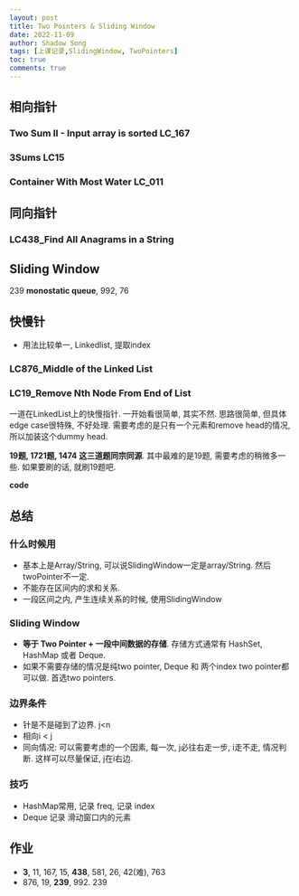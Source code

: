 ```yaml
---
layout: post 
title: Two Pointers & Sliding Window
date: 2022-11-09
author: Shadow Song
tags: [上课记录,SlidingWindow, TwoPointers]
toc: true
comments: true
---
```


## 相向指针

### Two Sum II - Input array is sorted LC_167
### 3Sums LC15
### Container With Most Water LC_011

## 同向指针

### LC438_Find All Anagrams in a String

## Sliding Window

239 **monostatic queue**, 992, 76

## 快慢针

- 用法比较单一, Linkedlist, 提取index

### LC876_Middle of the Linked List


### LC19_Remove Nth Node From End of List

一道在LinkedList上的快慢指针. 一开始看很简单, 其实不然. 思路很简单, 但具体edge case很特殊, 不好处理. 需要考虑的是只有一个元素和remove head的情况, 所以加装这个dummy head. 

**19题, 1721题, 1474 这三道题同宗同源**. 其中最难的是19题, 需要考虑的稍微多一些.  如果要刷的话, 就刷19题吧. 

**code**


## 总结

### 什么时候用

- 基本上是Array/String, 可以说SlidingWindow一定是array/String.  然后twoPointer不一定. 
- 不能存在区间内的求和关系. 
- 一段区间之内, 产生连续关系的时候, 使用SlidingWindow

### Sliding Window

- **等于 Two Pointer + 一段中间数据的存储**.  存储方式通常有 HashSet, HashMap 或者 Deque. 
- 如果不需要存储的情况是纯two pointer, Deque 和 两个index two pointer都可以做. 首选two pointers.

### 边界条件

- 针是不是碰到了边界.  j<n
- 相向i < j 
- 同向情况: 可以需要考虑的一个因素, 每一次, j必往右走一步, i走不走, 情况判断. 这样可以尽量保证, j在i右边.   

### 技巧

- HashMap常用, 记录 freq, 记录 index
- Deque 记录 滑动窗口内的元素

## 作业

- **3**, 11, 167, 15, **438**, 581, 26, 42(难), 763
- 876, 19, **239**, 992. 239